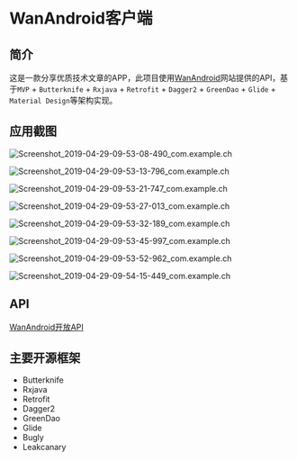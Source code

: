 # WanAndroid客户端

## 简介

这是一款分享优质技术文章的APP，此项目使用[WanAndroid](https://www.wanandroid.com)网站提供的API，基于`MVP` + `Butterknife` + `Rxjava` + `Retrofit` + `Dagger2` + `GreenDao` + `Glide` + `Material Design`等架构实现。

## 应用截图

![Screenshot_2019-04-29-09-53-08-490_com.example.ch](E:\Java\Android\workspace\opensource\WanAndroidDemo\screenshot\Screenshot_2019-04-29-09-53-08-490_com.example.ch.png)

![Screenshot_2019-04-29-09-53-13-796_com.example.ch](E:\Java\Android\workspace\opensource\WanAndroidDemo\screenshot\Screenshot_2019-04-29-09-53-13-796_com.example.ch.png)

![Screenshot_2019-04-29-09-53-21-747_com.example.ch](E:\Java\Android\workspace\opensource\WanAndroidDemo\screenshot\Screenshot_2019-04-29-09-53-21-747_com.example.ch.png)

![Screenshot_2019-04-29-09-53-27-013_com.example.ch](E:\Java\Android\workspace\opensource\WanAndroidDemo\screenshot\Screenshot_2019-04-29-09-53-27-013_com.example.ch.png)

![Screenshot_2019-04-29-09-53-32-189_com.example.ch](E:\Java\Android\workspace\opensource\WanAndroidDemo\screenshot\Screenshot_2019-04-29-09-53-32-189_com.example.ch.png)

![Screenshot_2019-04-29-09-53-45-997_com.example.ch](E:\Java\Android\workspace\opensource\WanAndroidDemo\screenshot\Screenshot_2019-04-29-09-53-45-997_com.example.ch.png)

![Screenshot_2019-04-29-09-53-52-962_com.example.ch](E:\Java\Android\workspace\opensource\WanAndroidDemo\screenshot\Screenshot_2019-04-29-09-53-52-962_com.example.ch.png)

![Screenshot_2019-04-29-09-54-15-449_com.example.ch](E:\Java\Android\workspace\opensource\WanAndroidDemo\screenshot\Screenshot_2019-04-29-09-54-15-449_com.example.ch.png)

## API

[WanAndroid开放API](https://www.wanandroid.com)

## 主要开源框架

- Butterknife
- Rxjava
- Retrofit
- Dagger2
- GreenDao
- Glide
- Bugly
- Leakcanary